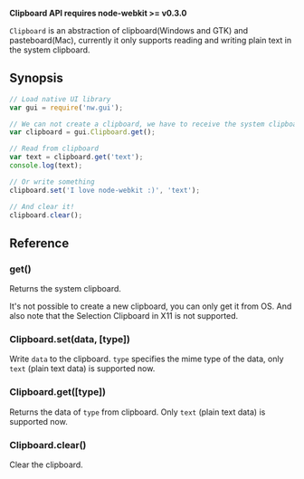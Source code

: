 __Clipboard API requires node-webkit >= v0.3.0__

`Clipboard` is an abstraction of clipboard(Windows and GTK) and pasteboard(Mac), currently it only supports reading and writing plain text in the system clipboard.

## Synopsis

```javascript
// Load native UI library
var gui = require('nw.gui');

// We can not create a clipboard, we have to receive the system clipboard
var clipboard = gui.Clipboard.get();

// Read from clipboard
var text = clipboard.get('text');
console.log(text);

// Or write something
clipboard.set('I love node-webkit :)', 'text');

// And clear it!
clipboard.clear();
```

## Reference

### get()

Returns the system clipboard.

It's not possible to create a new clipboard, you can only get it from OS. And also note that the Selection Clipboard in X11 is not supported.

### Clipboard.set(data, [type])

Write `data` to the clipboard. `type` specifies the mime type of the data, only `text` (plain text data) is supported now.

### Clipboard.get([type])

Returns the data of `type` from clipboard. Only `text` (plain text data) is supported now.

### Clipboard.clear()

Clear the clipboard.
